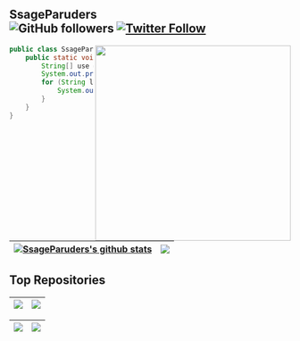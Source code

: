 ## SsageParuders <br><img alt="GitHub followers" src="https://img.shields.io/github/followers/SsageParuders?style=social" /> <a href="https://twitter.com/SsageP"><img alt="Twitter Follow" src="https://img.shields.io/twitter/follow/SsageP?style=social"></a>

<img align="right" width="350" src="https://i.imgur.com/ugWb6BU.gif" />

```java
public class SsageParuders {
    public static void main(String[] args) {
        String[] use = {"C","C++","Java","Assembly","Python"};
        System.out.print("I'm learning:\t");
        for (String language:use) {
            System.out.print(language+"\t");
        }
    }
}
```

| <a href="https://github.com/SsageParuders"><img align="center" src="https://github-readme-stats.vercel.app/api?username=SsageParuders&show_icons=true&theme=github_dark&hide_border=true" alt="SsageParuders's github stats" /></a> | <a href="https://github.com/SsageParuders"><img align="center" src="https://github-readme-stats.vercel.app/api/top-langs/?username=SsageParuders&layout=compact&theme=github_dark&hide_border=true&hide=TeX" /></a> |
| ------------- | ------------- |

## Top Repositories

| <a href="https://github.com/SsageParuders/SsageParuders"><img align="center" src="https://github-readme-stats.vercel.app/api/pin/?username=SsageParuders&repo=SsageParuders&theme=github_dark&hide_border=true" /></a> | <a href="https://github.com/SsageParuders/SsageParuders.github.io"><img align="center" src="https://github-readme-stats.vercel.app/api/pin/?username=SsageParuders&repo=SsageParuders.github.io&theme=github_dark&hide_border=true" /></a> |
| ------------- | ------------- |

| <a href="https://github.com/SsageParuders/ModGamesOnAndroid"><img align="center" src="https://github-readme-stats.vercel.app/api/pin/?username=SsageParuders&repo=ModGamesOnAndroid&theme=github_dark&hide_border=true" /></a> | <a href="https://github.com/SsageParuders/ModGamesByInjectZygote"><img align="center" src="https://github-readme-stats.vercel.app/api/pin/?username=SsageParuders&repo=ModGamesByInjectZygote&theme=github_dark&hide_border=true" /></a> |
| ------------- | ------------- |


